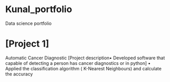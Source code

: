 # Kunal_portfolio
Data science portfolio

# [Project 1]

Automatic Cancer Diagnostic
[Project description• Developed software that capable of detecting a person has cancer diagnostics or  in python]
• Applied the classification algorithm ( K-Nearest Neighbours) and calculate the accuracy
